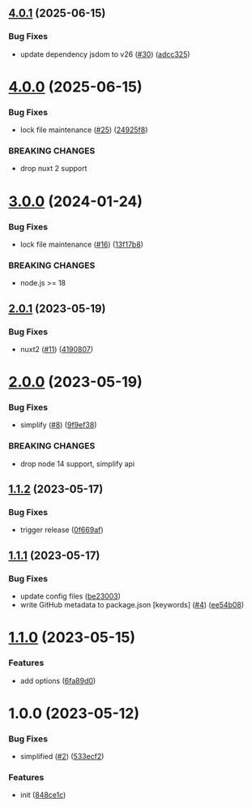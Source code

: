 ## [4.0.1](https://github.com/dword-design/nuxt-dev-ready/compare/v4.0.0...v4.0.1) (2025-06-15)


### Bug Fixes

* update dependency jsdom to v26 ([#30](https://github.com/dword-design/nuxt-dev-ready/issues/30)) ([adcc325](https://github.com/dword-design/nuxt-dev-ready/commit/adcc32592290531192744e7424a9e4fdc575670a))

# [4.0.0](https://github.com/dword-design/nuxt-dev-ready/compare/v3.0.0...v4.0.0) (2025-06-15)


### Bug Fixes

* lock file maintenance ([#25](https://github.com/dword-design/nuxt-dev-ready/issues/25)) ([24925f8](https://github.com/dword-design/nuxt-dev-ready/commit/24925f8f4fdc9dfc2534657de466859147314d65))


### BREAKING CHANGES

* drop nuxt 2 support

# [3.0.0](https://github.com/dword-design/nuxt-dev-ready/compare/v2.0.1...v3.0.0) (2024-01-24)


### Bug Fixes

* lock file maintenance ([#16](https://github.com/dword-design/nuxt-dev-ready/issues/16)) ([13f17b8](https://github.com/dword-design/nuxt-dev-ready/commit/13f17b82f72bc80d36a71c6425c5906e5fd6e169))


### BREAKING CHANGES

* node.js >= 18

## [2.0.1](https://github.com/dword-design/nuxt-dev-ready/compare/v2.0.0...v2.0.1) (2023-05-19)


### Bug Fixes

* nuxt2 ([#11](https://github.com/dword-design/nuxt-dev-ready/issues/11)) ([4190807](https://github.com/dword-design/nuxt-dev-ready/commit/41908075cfb1b441fe81c07a46635405ceda580e))

# [2.0.0](https://github.com/dword-design/nuxt-dev-ready/compare/v1.1.2...v2.0.0) (2023-05-19)


### Bug Fixes

* simplify ([#8](https://github.com/dword-design/nuxt-dev-ready/issues/8)) ([9f9ef38](https://github.com/dword-design/nuxt-dev-ready/commit/9f9ef38edd71d201b07778e182dda91af3840b69))


### BREAKING CHANGES

* drop node 14 support, simplify api

## [1.1.2](https://github.com/dword-design/nuxt-dev-ready/compare/v1.1.1...v1.1.2) (2023-05-17)


### Bug Fixes

* trigger release ([0f669af](https://github.com/dword-design/nuxt-dev-ready/commit/0f669af1ad7dbb29d23ce4529d0685727eb3f94e))

## [1.1.1](https://github.com/dword-design/nuxt-dev-ready/compare/v1.1.0...v1.1.1) (2023-05-17)


### Bug Fixes

* update config files ([be23003](https://github.com/dword-design/nuxt-dev-ready/commit/be230037805f1f6acea7b6a4c9f85789819136eb))
* write GitHub metadata to package.json [keywords] ([#4](https://github.com/dword-design/nuxt-dev-ready/issues/4)) ([ee54b08](https://github.com/dword-design/nuxt-dev-ready/commit/ee54b0805fcf1373c98023f5d3fd8da599f7d265))

# [1.1.0](https://github.com/dword-design/nuxt-dev-ready/compare/v1.0.0...v1.1.0) (2023-05-15)


### Features

* add options ([6fa89d0](https://github.com/dword-design/nuxt-dev-ready/commit/6fa89d0e1300fc1c9b426d2385ea0b5aad2c22c9))

# 1.0.0 (2023-05-12)


### Bug Fixes

* simplified ([#2](https://github.com/dword-design/nuxt-dev-ready/issues/2)) ([533ecf2](https://github.com/dword-design/nuxt-dev-ready/commit/533ecf21f4dbc79ac49e211b1544f2e8451a4027))


### Features

* init ([848ce1c](https://github.com/dword-design/nuxt-dev-ready/commit/848ce1cbebb841c73b2bc9a1586da33e29f5fd5b))
